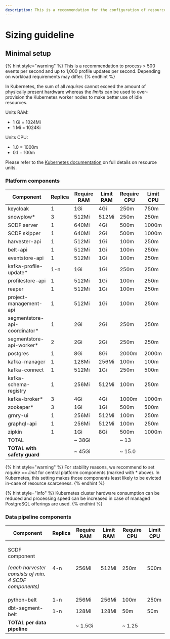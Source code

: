 ```yaml
---
description: This is a recommendation for the configuration of resources and their limits
---
```


# Sizing guideline

## Minimal setup

{% hint style="warning" %}
&#x20;This is a recommendation to process > 500 events per second and up to 1,000 profile updates per second. Depending on workload requirements may differ.
{% endhint %}

In Kubernetes, the sum of all _requires_ cannot exceed the amount of physically present hardware whereas the _limits_ can be used to over-provision the Kubernetes worker nodes to make better use of idle resources.

Units RAM:

* 1 Gi = 1024Mi
* 1 Mi = 1024Ki

Units CPU:

* 1.0 = 1000m
* 0.1 = 100m

Please refer to the [Kubernetes documentation](https://kubernetes.io/docs/concepts/configuration/manage-resources-containers/#resource-units-in-kubernetes) on full details on resource units.

### Platform components

| Component                      | Replica | Require RAM | Limit RAM | Require CPU | Limit CPU |
| ------------------------------ | ------- | ----------- | --------- | ----------- | --------- |
| keycloak                       | 1       | 1Gi         | 4Gi       | 250m        | 750m      |
| snowplow\*                     | 3       | 512Mi       | 512Mi     | 250m        | 250m      |
| SCDF server                    | 1       | 640Mi       | 4Gi       | 500m        | 1000m     |
| SCDF skipper                   | 1       | 640Mi       | 2Gi       | 500m        | 1000m     |
| harvester-api                  | 1       | 512Mi       | 1Gi       | 100m        | 250m      |
| belt-api                       | 1       | 512Mi       | 1Gi       | 100m        | 250m      |
| eventstore-api                 | 1       | 512Mi       | 1Gi       | 100m        | 250m      |
| kafka-profile-update\*         | 1-n     | 1Gi         | 1Gi       | 250m        | 250m      |
| profilestore-api               | 1       | 512Mi       | 1Gi       | 100m        | 250m      |
| reaper                         | 1       | 512Mi       | 1Gi       | 100m        | 250m      |
| project-management-api         | 1       | 512Mi       | 1Gi       | 100m        | 250m      |
| segmentstore-api-coordinator\* | 1       | 2Gi         | 2Gi       | 250m        | 250m      |
| segmentstore-api-worker\*      | 2       | 2Gi         | 2Gi       | 250m        | 250m      |
| postgres                       | 1       | 8Gi         | 8Gi       | 2000m       | 2000m     |
| kafka-manager                  | 1       | 128Mi       | 256Mi     | 100m        | 100m      |
| kafka-connect                  | 1       | 512Mi       | 1Gi       | 250m        | 500m      |
| kafka-schema-registry          | 1       | 256Mi       | 512Mi     | 100m        | 250m      |
| kafka-broker\*                 | 3       | 4Gi         | 4Gi       | 1000m       | 1000m     |
| zookeper\*                     | 3       | 1Gi         | 1Gi       | 500m        | 500m      |
| grnry-ui                       | 1       | 256Mi       | 512Mi     | 100m        | 250m      |
| graphql-api                    | 1       | 256Mi       | 512Mi     | 100m        | 250m      |
| zipkin                         | 1       | 1Gi         | 8Gi       | 500m        | 1000m     |
| TOTAL                          |         | \~ 38Gi     |           | \~ 13       |           |
| **TOTAL with safety guard**    |         | \~ 45Gi     |           | \~ 15.0     |           |

{% hint style="warning" %}
For stability reasons, we recommend to set _require_ == _limit_ for central platform components (marked with \* above). In Kubernetes, this setting makes those components least likely to be evicted in-case of resource scarceness.
{% endhint %}

{% hint style="info" %}
Kubernetes cluster hardware consumption can be reduced and processing speed can be increased in case of managed PostgreSQL offerings are used.
{% endhint %}

### Data pipeline components

| Component                                                                                | Replica | Require RAM | Limit RAM | Require CPU | Limit CPU |
| ---------------------------------------------------------------------------------------- | ------- | ----------- | --------- | ----------- | --------- |
| <p>SCDF component</p><p><em>(each harvester consists of min. 4 SCDF components)</em></p> | 4-n     | 256Mi       | 512Mi     | 250m        | 500m      |
| python-belt                                                                              | 1-n     | 256Mi       | 256Mi     | 100m        | 250m      |
| dbt-segment-belt                                                                         | 1-n     | 128Mi       | 128Mi     | 50m         | 50m       |
| **TOTAL per data pipeline**                                                              |         | \~ 1.5Gi    |           | \~ 1.25     |           |
